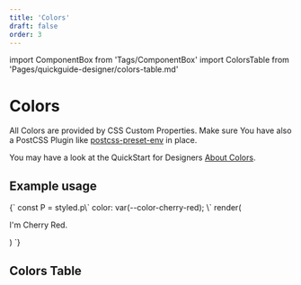 ```yaml
---
title: 'Colors'
draft: false
order: 3
---
```


import ComponentBox from 'Tags/ComponentBox'
import ColorsTable from 'Pages/quickguide-designer/colors-table.md'

# Colors

All Colors are provided by CSS Custom Properties. Make sure You have also a PostCSS Plugin like [postcss-preset-env](https://github.com/csstools/postcss-preset-env) in place.

You may have a look at the QuickStart for Designers [About Colors](/quickguide-designer/colors).

## Example usage

<ComponentBox hideCode useRender>
{`
const P = styled.p\`
  color: var(--color-cherry-red);
\`
render(<P>I'm Cherry Red.</P>)
`}
</ComponentBox>

## Colors Table

<ColorsTable />
